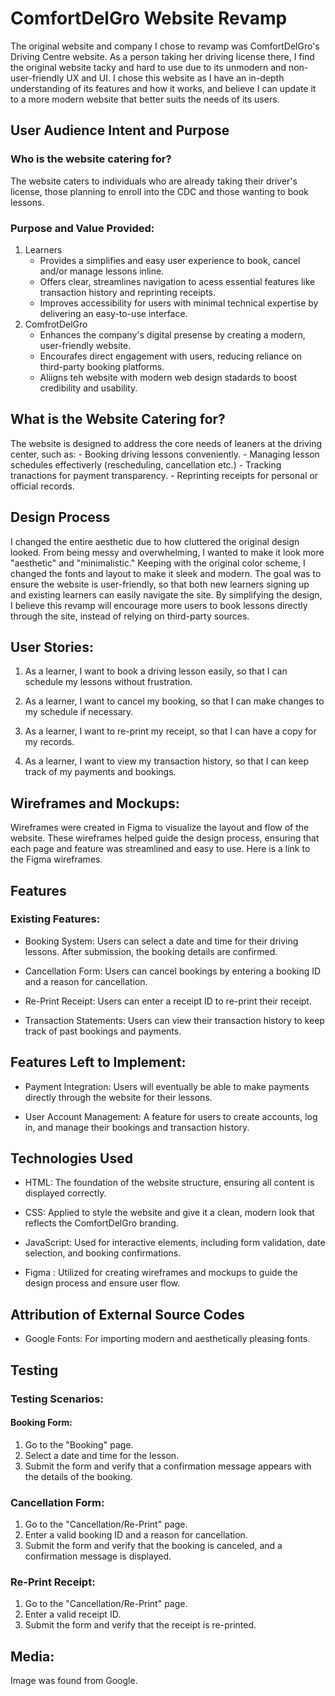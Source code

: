 # ComfortDelGro Website Revamp
The original website and company I chose to revamp was ComfortDelGro's Driving Centre website. As a person taking her driving license there, I find the original website tacky and hard to use due to its unmodern and non-user-friendly UX and UI. I chose this website as I have an in-depth understanding of its features and how it works, and believe I can update it to a more modern website that better suits the needs of its users.

## User Audience Intent and Purpose
### Who is the website catering for?
The website caters to individuals who are already taking their driver's license, those planning to enroll into the CDC and those wanting to book lessons.

### Purpose and Value Provided:
1. Learners
    * Provides a simplifies and easy user experience to book, cancel and/or manage lessons inline.
    * Offers clear, streamlines navigation to acess essential features like transaction history and reprinting receipts.
    * Improves accessibility for users with minimal technical expertise by delivering an easy-to-use interface.
2. ComfrotDelGro
    * Enhances the company's digital presense by creating a modern, user-friendly website.
    * Encourafes direct engagement with users, reducing reliance on third-party booking platforms.
    * Aliigns teh website with modern web design stadards to boost credibility and usability.

## What is the Website Catering for?
The website is designed to address the core needs of leaners at the driving center, such as:
    - Booking driving lessons conveniently.
    - Managing lesson schedules effectiverly (rescheduling, cancellation etc.)
    - Tracking tranactions for payment transparency.
    - Reprinting receipts for personal or official records.

## Design Process
I changed the entire aesthetic due to how cluttered the original design looked. From being messy and overwhelming, I wanted to make it look more "aesthetic" and "minimalistic." Keeping with the original color scheme, I changed the fonts and layout to make it sleek and modern. The goal was to ensure the website is user-friendly, so that both new learners signing up and existing learners can easily navigate the site. By simplifying the design, I believe this revamp will encourage more users to book lessons directly through the site, instead of relying on third-party sources.

## User Stories:
1. As a learner, I want to book a driving lesson easily, so that I can schedule my lessons without frustration.

2. As a learner, I want to cancel my booking, so that I can make changes to my schedule if necessary.

3. As a learner, I want to re-print my receipt, so that I can have a copy for my records.

4. As a learner, I want to view my transaction history, so that I can keep track of my payments and bookings.

## Wireframes and Mockups:
Wireframes were created in Figma to visualize the layout and flow of the website. These wireframes helped guide the design process, ensuring that each page and feature was streamlined and easy to use. Here is a link to the Figma wireframes.

## Features
### Existing Features:

* Booking System: Users can select a date and time for their driving lessons. After submission, the booking details are confirmed.

* Cancellation Form: Users can cancel bookings by entering a booking ID and a reason for cancellation.

* Re-Print Receipt: Users can enter a receipt ID to re-print their receipt.

* Transaction Statements: Users can view their transaction history to keep track of past bookings and payments.

## Features Left to Implement:
* Payment Integration: Users will eventually be able to make payments directly through the website for their lessons.

* User Account Management: A feature for users to create accounts, log in, and manage their bookings and transaction history.

## Technologies Used
* HTML: The foundation of the website structure, ensuring all content is displayed correctly.

* CSS: Applied to style the website and give it a clean, modern look that reflects the ComfortDelGro branding.

* JavaScript: Used for interactive elements, including form validation, date selection, and booking confirmations.

* Figma : Utilized for creating wireframes and mockups to guide the design process and ensure user flow.

## Attribution of External Source Codes
* Google Fonts: For importing modern and aesthetically pleasing fonts.

## Testing
### Testing Scenarios:
#### Booking Form:
1. Go to the "Booking" page.
2. Select a date and time for the lesson.
3. Submit the form and verify that a confirmation message appears with the details of the booking.

### Cancellation Form:
1. Go to the "Cancellation/Re-Print" page.
2. Enter a valid booking ID and a reason for cancellation.
3. Submit the form and verify that the booking is canceled, and a confirmation message is displayed.

### Re-Print Receipt:
1. Go to the "Cancellation/Re-Print" page.
2. Enter a valid receipt ID.
3. Submit the form and verify that the receipt is re-printed.

## Media:
Image was found from Google.